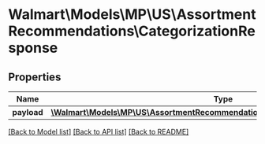 # Walmart\Models\MP\US\AssortmentRecommendations\CategorizationResponse

## Properties

Name | Type | Description | Notes
------------ | ------------- | ------------- | -------------
**payload** | [**\Walmart\Models\MP\US\AssortmentRecommendations\CategorizationResponsePayload**](CategorizationResponsePayload.md) |  | [optional]


[[Back to Model list]](./) [[Back to API list]](../../../../../README.md#supported-apis) [[Back to README]](../../../../../README.md)
